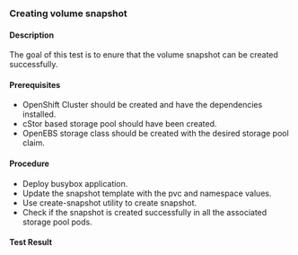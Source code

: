### Creating volume snapshot

#### Description
The goal of this test is to enure that the volume snapshot can be created successfully.

#### Prerequisites
- OpenShift Cluster should be created and have the dependencies installed.
- cStor based storage pool should have been created.
- OpenEBS storage class should be created with the desired storage pool claim.

#### Procedure
- Deploy busybox application.
- Update the snapshot template with the pvc and namespace values.
- Use create-snapshot utility to create snapshot.
- Check if the snapshot is created successfully in all the associated storage pool pods.

#### Test Result

